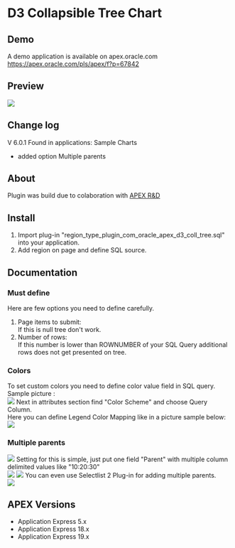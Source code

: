 # D3 Collapsible Tree Chart

## Demo
A demo application is available on apex.oracle.com<br/>
https://apex.oracle.com/pls/apex/f?p=67842

## Preview
![](https://raw.githubusercontent.com/grlicaa/D3CollapsibleTreeChart/master/docs/D3TreePreview.gif)

## Change log
V 6.0.1
Found in applications: Sample Charts 
- added option Multiple parents

## About
Plugin was build due to colaboration with [APEX R&D](https://www.apexrnd.be)

## Install
<ol>
<li>Import plug-in "region_type_plugin_com_oracle_apex_d3_coll_tree.sql" into your application.</li>
<li>Add region on page and define SQL source.</li>
</ol>


## Documentation

### Must define
Here are few options you need to define carefully.
<ol>
<li>
Page items to submit: <br/>
If this is null tree don't work.<br/>
</li>
<li>
Number of rows: <br/>
If this number is lower than ROWNUMBER of your SQL Query additional rows does not get presented on tree.<br/>
</li>
</ol>

### Colors
To set custom colors you need to define color value field in SQL query.<br/>
Sample picture :<br/>
![](https://raw.githubusercontent.com/grlicaa/D3CollapsibleTreeChart/master/docs/sample1.png)
Next in attributes section find "Color Scheme" and choose Query Column.<br/>
Here you can define Legend Color Mapping like in a picture sample below:<br/>
![](https://raw.githubusercontent.com/grlicaa/D3CollapsibleTreeChart/master/docs/sample2.png)

### Multiple parents
![](https://raw.githubusercontent.com/grlicaa/D3CollapsibleTreeChart/master/docs/sample6.png)
Setting for this is simple, just put one field "Parent" with multiple column delimited values like "10:20:30"<br/>
![](https://raw.githubusercontent.com/grlicaa/D3CollapsibleTreeChart/master/docs/sample3.png)
![](https://raw.githubusercontent.com/grlicaa/D3CollapsibleTreeChart/master/docs/sample4.png)
You can even use Selectlist 2 Plug-in for adding multiple parents.<br/>
![](https://raw.githubusercontent.com/grlicaa/D3CollapsibleTreeChart/master/docs/sample5.png)


## APEX Versions
<ul>
<li>Application Express 5.x</li>
<li>Application Express 18.x</li>
<li>Application Express 19.x</li>
</ul>
